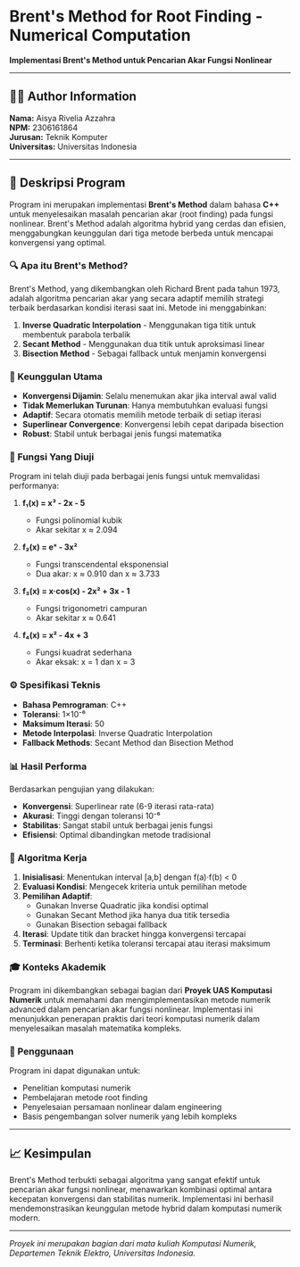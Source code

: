 # Brent's Method for Root Finding - Numerical Computation

**Implementasi Brent's Method untuk Pencarian Akar Fungsi Nonlinear**

---

## 👨‍💻 Author Information

**Nama:** Aisya Rivelia Azzahra  
**NPM:** 2306161864  
**Jurusan:** Teknik Komputer  
**Universitas:** Universitas Indonesia  

---

## 📖 Deskripsi Program

Program ini merupakan implementasi **Brent's Method** dalam bahasa **C++** untuk menyelesaikan masalah pencarian akar (root finding) pada fungsi nonlinear. Brent's Method adalah algoritma hybrid yang cerdas dan efisien, menggabungkan keunggulan dari tiga metode berbeda untuk mencapai konvergensi yang optimal.

### 🔍 Apa itu Brent's Method?

Brent's Method, yang dikembangkan oleh Richard Brent pada tahun 1973, adalah algoritma pencarian akar yang secara adaptif memilih strategi terbaik berdasarkan kondisi iterasi saat ini. Metode ini menggabinkan:

1. **Inverse Quadratic Interpolation** - Menggunakan tiga titik untuk membentuk parabola terbalik
2. **Secant Method** - Menggunakan dua titik untuk aproksimasi linear
3. **Bisection Method** - Sebagai fallback untuk menjamin konvergensi

### 🎯 Keunggulan Utama

- **Konvergensi Dijamin**: Selalu menemukan akar jika interval awal valid
- **Tidak Memerlukan Turunan**: Hanya membutuhkan evaluasi fungsi
- **Adaptif**: Secara otomatis memilih metode terbaik di setiap iterasi
- **Superlinear Convergence**: Konvergensi lebih cepat daripada bisection
- **Robust**: Stabil untuk berbagai jenis fungsi matematika

### 🧮 Fungsi Yang Diuji

Program ini telah diuji pada berbagai jenis fungsi untuk memvalidasi performanya:

1. **f₁(x) = x³ - 2x - 5**
   - Fungsi polinomial kubik
   - Akar sekitar x ≈ 2.094

2. **f₂(x) = eˣ - 3x²**
   - Fungsi transcendental eksponensial
   - Dua akar: x ≈ 0.910 dan x ≈ 3.733

3. **f₃(x) = x·cos(x) - 2x² + 3x - 1**
   - Fungsi trigonometri campuran
   - Akar sekitar x ≈ 0.641

4. **f₄(x) = x² - 4x + 3**
   - Fungsi kuadrat sederhana
   - Akar eksak: x = 1 dan x = 3

### ⚙️ Spesifikasi Teknis

- **Bahasa Pemrograman**: C++
- **Toleransi**: 1×10⁻⁶
- **Maksimum Iterasi**: 50
- **Metode Interpolasi**: Inverse Quadratic Interpolation
- **Fallback Methods**: Secant Method dan Bisection Method

### 📊 Hasil Performa

Berdasarkan pengujian yang dilakukan:
- **Konvergensi**: Superlinear rate (6-9 iterasi rata-rata)
- **Akurasi**: Tinggi dengan toleransi 10⁻⁶
- **Stabilitas**: Sangat stabil untuk berbagai jenis fungsi
- **Efisiensi**: Optimal dibandingkan metode tradisional

### 🔬 Algoritma Kerja

1. **Inisialisasi**: Menentukan interval [a,b] dengan f(a)·f(b) < 0
2. **Evaluasi Kondisi**: Mengecek kriteria untuk pemilihan metode
3. **Pemilihan Adaptif**:
   - Gunakan Inverse Quadratic jika kondisi optimal
   - Gunakan Secant Method jika hanya dua titik tersedia
   - Gunakan Bisection sebagai fallback
4. **Iterasi**: Update titik dan bracket hingga konvergensi tercapai
5. **Terminasi**: Berhenti ketika toleransi tercapai atau iterasi maksimum

### 🎓 Konteks Akademik

Program ini dikembangkan sebagai bagian dari **Proyek UAS Komputasi Numerik** untuk memahami dan mengimplementasikan metode numerik advanced dalam pencarian akar fungsi nonlinear. Implementasi ini menunjukkan penerapan praktis dari teori komputasi numerik dalam menyelesaikan masalah matematika kompleks.

### 🔧 Penggunaan

Program ini dapat digunakan untuk:
- Penelitian komputasi numerik
- Pembelajaran metode root finding
- Penyelesaian persamaan nonlinear dalam engineering
- Basis pengembangan solver numerik yang lebih kompleks

---

## 📈 Kesimpulan

Brent's Method terbukti sebagai algoritma yang sangat efektif untuk pencarian akar fungsi nonlinear, menawarkan kombinasi optimal antara kecepatan konvergensi dan stabilitas numerik. Implementasi ini berhasil mendemonstrasikan keunggulan metode hybrid dalam komputasi numerik modern.

---

*Proyek ini merupakan bagian dari mata kuliah Komputasi Numerik, Departemen Teknik Elektro, Universitas Indonesia.*